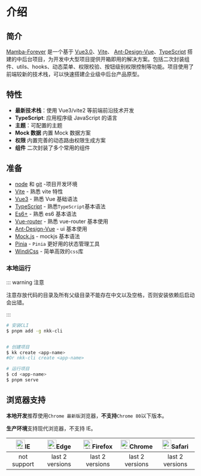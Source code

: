 # 介绍

## 简介

[Mamba-Forever](https://github.com/mamba-in/mamba-forever) 是一个基于 [Vue3.0](https://github.com/vuejs/core)、[Vite](https://github.com/vitejs/vite)、 [Ant-Design-Vue](https://antdv.com/docs/vue/introduce-cn/)、[TypeScript](https://www.typescriptlang.org/) 搭建的中后台项目，为开发中大型项目提供开箱即用的解决方案。包括二次封装组件、utils、hooks、动态菜单、权限校验、按钮级别权限控制等功能。项目使用了前端较新的技术栈，可以快速搭建企业级中后台产品原型。

## 特性

- **最新技术栈**：使用 Vue3/vite2 等前端前沿技术开发
- **TypeScript**: 应用程序级 JavaScript 的语言
- **主题**：可配置的主题
- **Mock 数据** 内置 Mock 数据方案
- **权限** 内置完善的动态路由权限生成方案
- **组件** 二次封装了多个常用的组件


## 准备

- [node](http://nodejs.org/) 和 [git](https://git-scm.com/) -项目开发环境
- [Vite](https://vitejs.dev/) - 熟悉 vite 特性
- [Vue3](https://v3.vuejs.org/) - 熟悉 Vue 基础语法
- [TypeScript](https://www.typescriptlang.org/) - 熟悉`TypeScript`基本语法
- [Es6+](http://es6.ruanyifeng.com/) - 熟悉 es6 基本语法
- [Vue-router](https://router.vuejs.org/) - 熟悉 vue-router 基本使用
- [Ant-Design-Vue](https://antdv.com/docs/vue/introduce-cn/) - ui 基本使用
- [Mock.js](https://github.com/nuysoft/Mock) - mockjs 基本语法
- [Pinia](https://pinia.vuejs.org/) - `Pinia` 更好用的状态管理工具
- [WindiCss](https://windicss.netlify.app/) - 简单高效的`css`库


### 本地运行

::: warning 注意

注意存放代码的目录及所有父级目录不能存在中文以及空格，否则安装依赖后启动会出错。

:::

```bash
# 安装CLI
$ pnpm add -g nkk-cli


# 创建项目
$ kk create <app-name>
#Or nkk-cli create <app-name>

# 运行项目
$ cd <app-name>
$ pnpm serve
```

## 浏览器支持

**本地开发**推荐使用`Chrome 最新版`浏览器，**不支持**`Chrome 80`以下版本。

**生产环境**支持现代浏览器，不支持 IE。

| [<img src="https://raw.githubusercontent.com/alrra/browser-logos/master/src/archive/internet-explorer_9-11/internet-explorer_9-11_48x48.png" alt="IE" width="24px" height="24px"  />](http://godban.github.io/browsers-support-badges/)IE | [<img src="https://raw.githubusercontent.com/alrra/browser-logos/master/src/edge/edge_48x48.png" alt=" Edge" width="24px" height="24px" />](http://godban.github.io/browsers-support-badges/)Edge | [<img src="https://raw.githubusercontent.com/alrra/browser-logos/master/src/firefox/firefox_48x48.png" alt="Firefox" width="24px" height="24px" />](http://godban.github.io/browsers-support-badges/)Firefox | [<img src="https://raw.githubusercontent.com/alrra/browser-logos/master/src/chrome/chrome_48x48.png" alt="Chrome" width="24px" height="24px" />](http://godban.github.io/browsers-support-badges/)Chrome | [<img src="https://raw.githubusercontent.com/alrra/browser-logos/master/src/safari/safari_48x48.png" alt="Safari" width="24px" height="24px" />](http://godban.github.io/browsers-support-badges/)Safari |
| :-: | :-: | :-: | :-: | :-: |
| not support | last 2 versions | last 2 versions | last 2 versions | last 2 versions |

